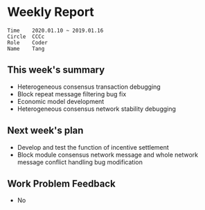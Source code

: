 # Weekly Report 
```
Time	2020.01.10 ~ 2019.01.16
Circle	CCCc
Role	Coder
Name	Tang
```
## This week's summary
- Heterogeneous consensus transaction debugging
- Block repeat message filtering bug fix
- Economic model development
- Heterogeneous consensus network stability debugging

## Next week's plan

-  Develop and test the function of incentive settlement
-  Block module consensus network message and whole network message conflict handling bug modification

## Work Problem Feedback
- No

